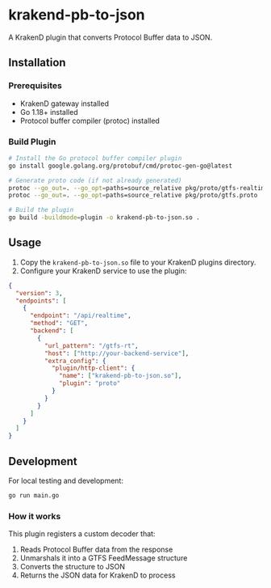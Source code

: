 # krakend-pb-to-json

A KrakenD plugin that converts Protocol Buffer data to JSON.

## Installation

### Prerequisites

- KrakenD gateway installed
- Go 1.18+ installed
- Protocol buffer compiler (protoc) installed

### Build Plugin

```bash
# Install the Go protocol buffer compiler plugin
go install google.golang.org/protobuf/cmd/protoc-gen-go@latest

# Generate proto code (if not already generated)
protoc --go_out=. --go_opt=paths=source_relative pkg/proto/gtfs-realtime.proto
protoc --go_out=. --go_opt=paths=source_relative pkg/proto/gtfs.proto

# Build the plugin
go build -buildmode=plugin -o krakend-pb-to-json.so .
```

## Usage

1. Copy the `krakend-pb-to-json.so` file to your KrakenD plugins directory.
2. Configure your KrakenD service to use the plugin:

```json
{
  "version": 3,
  "endpoints": [
    {
      "endpoint": "/api/realtime",
      "method": "GET",
      "backend": [
        {
          "url_pattern": "/gtfs-rt",
          "host": ["http://your-backend-service"],
          "extra_config": {
            "plugin/http-client": {
              "name": ["krakend-pb-to-json.so"],
              "plugin": "proto"
            }
          }
        }
      ]
    }
  ]
}
```

## Development

For local testing and development:

```bash
go run main.go
```

### How it works

This plugin registers a custom decoder that:

1. Reads Protocol Buffer data from the response
2. Unmarshals it into a GTFS FeedMessage structure
3. Converts the structure to JSON
4. Returns the JSON data for KrakenD to process
